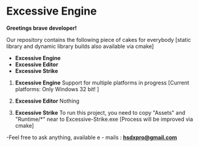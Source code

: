 Excessive Engine
================

**Greetings brave developer!**

Our repository contains the following piece of cakes for everybody 
[static library and dynamic library builds also available via cmake]
- **Excessive Engine**
- **Excessive Editor**
- **Excessive Strike**

1. **Excessive Engine**
Support for multiple platforms in progress [Current platforms: Only Windows 32 bit! ]

2. **Excessive Editor**
Nothing

3. **Excessive Strike**
To run this project, you need to copy "Assets" and "Runtime/*" near to Excessive-Strike.exe  [Process will be improved via cmake]

-Feel free to ask anything, available e - mails :
**hsdxpro@gmail.com**
